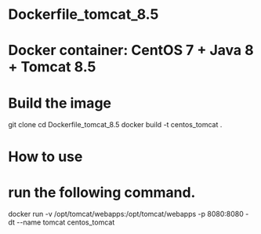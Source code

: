 # Dockerfile_tomcat_8.5

# Docker container: CentOS 7 + Java 8 + Tomcat 8.5
# Build the image
  git clone 
  cd Dockerfile_tomcat_8.5
  docker build -t centos_tomcat .

# How to use
# run the following command.
 docker run -v /opt/tomcat/webapps:/opt/tomcat/webapps -p 8080:8080 -dt --name tomcat centos_tomcat
